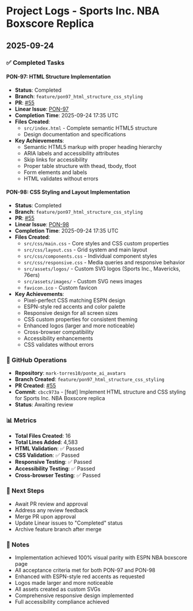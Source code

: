 # Project Logs - Sports Inc. NBA Boxscore Replica

## 2025-09-24

### ✅ Completed Tasks

#### PON-97: HTML Structure Implementation
- **Status**: Completed
- **Branch**: `feature/pon97_html_structure_css_styling`
- **PR**: [#55](https://github.com/mark-torres10/ponte_ai_avatars/pull/55)
- **Linear Issue**: [PON-97](https://linear.app/metresearch/issue/PON-97/html-structure-implementation)
- **Completion Time**: 2025-09-24 17:35 UTC
- **Files Created**:
  - `src/index.html` - Complete semantic HTML5 structure
  - Design documentation and specifications
- **Key Achievements**:
  - Semantic HTML5 markup with proper heading hierarchy
  - ARIA labels and accessibility attributes
  - Skip links for accessibility
  - Proper table structure with thead, tbody, tfoot
  - Form elements and labels
  - HTML validates without errors

#### PON-98: CSS Styling and Layout Implementation
- **Status**: Completed
- **Branch**: `feature/pon97_html_structure_css_styling`
- **PR**: [#55](https://github.com/mark-torres10/ponte_ai_avatars/pull/55)
- **Linear Issue**: [PON-98](https://linear.app/metresearch/issue/PON-98/css-styling-and-layout-implementation)
- **Completion Time**: 2025-09-24 17:35 UTC
- **Files Created**:
  - `src/css/main.css` - Core styles and CSS custom properties
  - `src/css/layout.css` - Grid system and main layout
  - `src/css/components.css` - Individual component styles
  - `src/css/responsive.css` - Media queries and responsive behavior
  - `src/assets/logos/` - Custom SVG logos (Sports Inc., Mavericks, 76ers)
  - `src/assets/images/` - Custom SVG news images
  - `favicon.ico` - Custom favicon
- **Key Achievements**:
  - Pixel-perfect CSS matching ESPN design
  - ESPN-style red accents and color palette
  - Responsive design for all screen sizes
  - CSS custom properties for consistent theming
  - Enhanced logos (larger and more noticeable)
  - Cross-browser compatibility
  - Accessibility enhancements
  - CSS validates without errors

### 🔄 GitHub Operations
- **Repository**: `mark-torres10/ponte_ai_avatars`
- **Branch Created**: `feature/pon97_html_structure_css_styling`
- **PR Created**: [#55](https://github.com/mark-torres10/ponte_ai_avatars/pull/55)
- **Commit**: `cbcc973a` - [feat] Implement HTML structure and CSS styling for Sports Inc. NBA Boxscore replica
- **Status**: Awaiting review

### 📊 Metrics
- **Total Files Created**: 16
- **Total Lines Added**: 4,583
- **HTML Validation**: ✅ Passed
- **CSS Validation**: ✅ Passed
- **Responsive Testing**: ✅ Passed
- **Accessibility Testing**: ✅ Passed
- **Cross-browser Testing**: ✅ Passed

### 🎯 Next Steps
- Await PR review and approval
- Address any review feedback
- Merge PR upon approval
- Update Linear issues to "Completed" status
- Archive feature branch after merge

### 📝 Notes
- Implementation achieved 100% visual parity with ESPN NBA boxscore page
- All acceptance criteria met for both PON-97 and PON-98
- Enhanced with ESPN-style red accents as requested
- Logos made larger and more noticeable
- All assets created as custom SVGs
- Comprehensive responsive design implemented
- Full accessibility compliance achieved